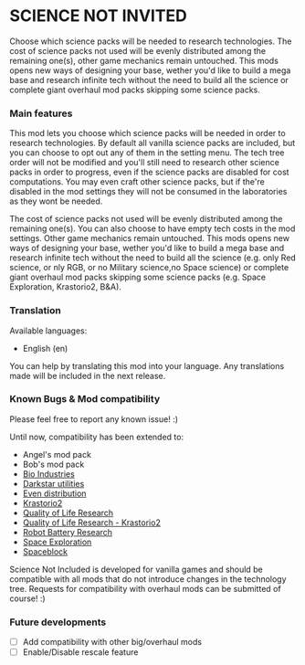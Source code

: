 # SCIENCE NOT INVITED
Choose which science packs will be needed to research technologies. The cost of science packs not used will be evenly distributed among the remaining one(s), other game mechanics remain untouched. This mods opens new ways of designing your base, wether you'd like to build a mega base and research infinite tech without the need to build all the science or complete giant overhaul mod packs skipping some science packs. 

### Main features
This mod lets you choose which science packs will be needed in order to research technologies. By default all vanilla science packs are included, but you can choose to opt out any of them in the setting menu. The tech tree order will not be modified and you'll still need to research other science packs in order to progress, even if the science packs are disabled for cost computations. You may even craft other science packs, but if the're disabled in the mod settings they will not be consumed in the laboratories as they wont be needed. 

The cost of science packs not used will be evenly distributed among the remaining one(s). You can also choose to have empty tech costs in the mod settings. Other game mechanics remain untouched. This mods opens new ways of designing your base, wether you'd like to build a mega base and research infinite tech without the need to build all the science (e.g. only Red science, or nly RGB, or no Military science,no Space science) or complete giant overhaul mod packs skipping some science packs (e.g. Space Exploration, Krastorio2, B&A).

### Translation
Available languages:

- English (en)

You can help by translating this mod into your language. Any translations made will be included in the next release.

### Known Bugs & Mod compatibility
Please feel free to report any known issue! :)

Until now, compatibility has been extended to:

- Angel's mod pack
- Bob's mod pack
- [Bio Industries](https://mods.factorio.com/mod/Bio_Industries)
- [Darkstar utilities](https://mods.factorio.com/mod/Darkstar_utilities)
- [Even distribution](https://mods.factorio.com/mod/even-distribution)
- [Krastorio2](https://mods.factorio.com/mod/Krastorio2)
- [Quality of Life Research](https://mods.factorio.com/mod/qol_research)
- [Quality of Life Research - Krastorio2](https://mods.factorio.com/mod/qol_research_jatmn)
- [Robot Battery Research](https://mods.factorio.com/mod/Robot_Battery_Research)
- [Space Exploration](https://mods.factorio.com/mod/space-exploration)
- [Spaceblock](https://mods.factorio.com/mod/spaceblock)

Science Not Included is developed for vanilla games and should be compatible with all mods that do not introduce changes in the technology tree. Requests for compatibility with overhaul mods can be submitted of course! :)

### Future developments
- [ ] Add compatibility with other big/overhaul mods
- [ ] Enable/Disable rescale feature
